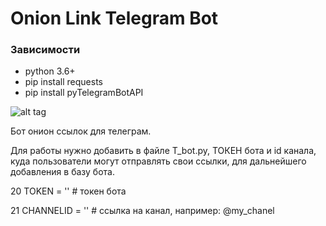 # Onion Link Telegram Bot

### Зависимости
* python 3.6+
* pip install requests
* pip install pyTelegramBotAPI

![alt tag](https://image.prntscr.com/image/OyxFSTHGQY6bteoPiyssRw.png)​

Бот онион ссылок для телеграм.

Для работы нужно добавить в файле T_bot.py, ТОКЕН бота и id канала, куда пользователи могут отправлять свои ссылки, для дальнейшего добавления в базу бота.

20 TOKEN       = '' # токен бота

21 CHANNELID   = '' # ссылка на канал, например: @my_chanel
